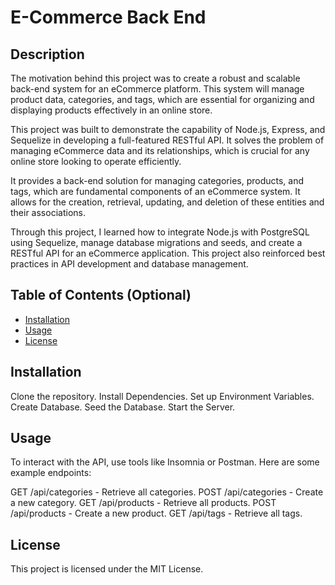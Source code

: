 # E-Commerce Back End


## Description

The motivation behind this project was to create a robust and scalable back-end system for an eCommerce platform. This system will manage product data, categories, and tags, which are essential for organizing and displaying products effectively in an online store.

This project was built to demonstrate the capability of Node.js, Express, and Sequelize in developing a full-featured RESTful API. It solves the problem of managing eCommerce data and its relationships, which is crucial for any online store looking to operate efficiently.

It provides a back-end solution for managing categories, products, and tags, which are fundamental components of an eCommerce system. It allows for the creation, retrieval, updating, and deletion of these entities and their associations.

Through this project, I learned how to integrate Node.js with PostgreSQL using Sequelize, manage database migrations and seeds, and create a RESTful API for an eCommerce application. This project also reinforced best practices in API development and database management.

## Table of Contents (Optional)


- [Installation](#installation)
- [Usage](#usage)
- [License](#license)

## Installation

Clone the repository. Install Dependencies. Set up Environment Variables. Create Database. Seed the Database. Start the Server.

## Usage

To interact with the API, use tools like Insomnia or Postman. Here are some example endpoints:

GET /api/categories - Retrieve all categories.
POST /api/categories - Create a new category.
GET /api/products - Retrieve all products.
POST /api/products - Create a new product.
GET /api/tags - Retrieve all tags.



## License

This project is licensed under the MIT License.
